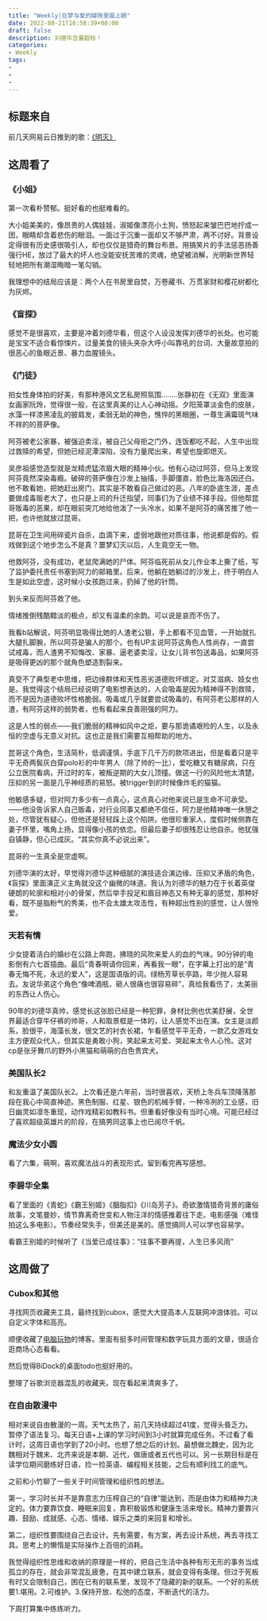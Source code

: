```yaml
---
title: "Weekly|在梦与爱的罅隙里阖上眼"
date: 2022-08-21T16:58:39+08:00
draft: false
description: 刘德华含量超标！
categories: 
- Weekly
tags:
-
-
-
---
```


## 标题来自

前几天网易云日推到的歌：[《明灭》](https://music.163.com/#/song?id=1824239603&uct=WkoLhgB7vIg4Z%2BymliDtkA%3D%3D&dlt=0846&app_version=8.8.0)

## 这周看了

### 《小姐》

第一次看朴赞郁。挺好看的也挺难看的。

大小姐美美的，像昂贵的人偶娃娃，淑姬像漂亮小土狗，愤怒起来皱巴巴地拧成一团，眼睛却含着悲伤的眼泪。一面过于沉重一面却又不够严肃，两不讨好。背景设定得很有历史感很吸引人，却也仅仅是猎奇的舞台布景。用搞笑片的手法惩恶扬善强行HE，放过了最大的坏人也没能安抚苦难的灵魂，绝望被消解，光明新世界轻轻地把所有潮湿晦暗一笔勾销。

我理想中的结局应该是：两个人在书房里自焚，万卷藏书、万贯家财和樱花树都化为灰烬。

### 《盲探》

感觉不是很喜欢，主要是冲着刘德华看，但这个人设没发挥刘德华的长处。也可能是宝宝不适合看惊悚片。过量美食的镜头夹杂大呼小叫靠吼的台词、大量故意拍的很恶心的鱼眼近景、暴力血腥镜头。

### 《门徒》

拍女性身体拍的好美，有那种港风文艺私房照氛围........张静初在《无双》里面演女画家阮玲，觉得很一般，在这里真美的让人心神动摇。夕阳笼罩淡金色的皮肤，水藻一样漆黑凌乱的披肩发，柔弱无助的神色，憔悴的黑眼圈，一尊生满霉斑气味不祥的的菩萨像。

阿芬被老公家暴，被强迫卖淫，被自己父母拒之门外，连饭都吃不起，人生中出现过救赎的希望，但她已经泥潭深陷，没有力量爬出来，希望也旋即熄灭。

吴彦祖感觉造型就是龙精虎猛浓眉大眼的精神小伙。他有心动过阿芬，但马上发现阿芬竟然深染毒瘾。破碎的菩萨像在沙发上抽搐，手脚僵直，脸色比海洛因还白。他不敢看她，把她赶出房门，其实是不敢看自己做过的恶。八年的卧底生涯，差点要做成毒贩老大了，也只是上司的升迁指望，同事们为了业绩不择手段。但他帮昆哥贩毒的恶果，却在眼前突兀地给他泼了一头冷水，如果不是阿芬的痛苦推了他一把，也许他就放过昆哥。

昆哥在卫生间用碎瓷片自杀，血滴下来，虚弱地跟他对质往事，他说都是假的。假戏做到这个地步怎么不是真？噩梦幻灭以后，人生竟空无一物。

他救阿芬，没有成功，老鼠爬满她的尸体。阿芬临死前从女儿作业本上撕了纸，写了监护委托责任书塞到阿力的邮箱里。后来，他躺在她躺过的沙发上，终于明白人生是如此空虚，这时候小女孩跑过来，扔掉了他的针筒。

到头来反而阿芬救了他。

情绪推倒残酷黯淡的极点，却又有温柔的余韵。可以说是哀而不伤了。

我看b站解说，阿芬明显吸得比她的人渣老公狠，手上都看不见血管，一开始就扎大腿扎脚腕，所以阿芬是骗人的那个。也有UP主说阿芬这角色人性尚存，一直尝试戒毒，而人渣男不知悔改、家暴、逼老婆卖淫，让女儿背书包送毒品，如果阿芬是吸得更凶的那个就角色塑造割裂来。

真受不了典型老中思维，把边缘群体和天性恶劣道德败坏绑定。对艾滋病、妓女也是。我觉得这个结局已经说明了电影想表达的，人会吸毒是因为精神得不到救赎，而不是因为道德败坏性格脆弱。吸毒或几乎就要尝试吸毒的，有阿芬老公那样的人渣，有阿芬这样的弱势者，也有看起来良善刚强的阿力。

这是人性的弱点——我们脆弱的精神如风中之炬，要与那诡谲艰险的人生，以及永恒的空虚与无意义对抗。这也正是我们需要互相帮助的地方。

昆哥这个角色，生活简朴，低调谨慎，手底下几千万的款项进出，但是看着只是平平无奇两鬓灰白穿polo衫的中年男人（除了帅的一比），爱吃糖又有糖尿病，只在公立医院看病，开过时的车，被叛逆期的大女儿顶撞。做这一行的风险他太清楚。压抑的另一面是几乎神经质的易怒。被trigger到的时候像炸毛的猫猫。

他敏感多疑，但对阿力多少有一点真心，这点真心对他来说已是生命不可承受。——他没告诉家人自己贩毒，对行业同事又都绝不信任，阿力是他精神唯一休憩之处，尽管犹有疑心，但他还是轻轻踩上这个陷阱。他很珍重家人，度假时候侧靠在妻子怀里，嘴角上扬，显得像小孩的依恋。但最后妻子却很残忍让他自杀。他犹强自镇静，但心已成灰。“其实你真不必说出来”。

昆哥的一生真全是空虚啊。

刘德华演的太好，早觉得刘德华这种细腻的演技适合演边缘、压抑又矛盾的角色，《盲探》里面演正义主角就没这个幽微的味道。我认为刘德华的魅力在于长着英俊硬朗的轮廓和相对小的骨架，然后举手投足和眉目神态又有种无辜的感觉，那种好看，既不是脂粉气的秀美，也不会太雄太攻击性，有种超出性别的感觉，让人很怜爱。

### 天若有情

少女提着洁白的婚纱在公路上奔跑，拂晓的风吹来爱人的血的气味。90分钟的电影倒有六七首插曲。最后“青春啊请你回来，再看我一眼”，在字幕上打出的是“青春无悔不死，永远的爱人”，这是国语版的词。绿杨芳草长亭路，年少抛人容易去。友说华弟这个角色“像啤酒瓶，砸人很痛也很容易碎”，真给我看伤了，太美丽的东西让人伤心。

90年的刘德华真帅，感觉长这张脸已经是一种犯罪，身材比例也优美舒展，全世界最适合穿牛仔裤的帅哥，人和取景框是一体的，让人感觉不出在演。女主是淡颜系，脸很平，海藻长发，很文艺的衬衣长裙，乍看感觉平平无奇，一款乙女游戏女主方便观众代入，但其实是勇敢小狗，笑起来太可爱、哭起来太令人心怜。这对cp是张牙舞爪的野外小黑猫和萌萌的白色贵宾犬。

### 美国队长2

和友重温了美国队长2。上次看还是六年前，当时很喜欢，天桥上冬兵车顶降落那段在我心中简直神迹。黑色制服、红星、银色的机械手臂，一种冷冽的工业感，旧日幽灵如凛冬重现，动作戏精彩如教科书。但重看好像没有当时心境。可能已经过了喜欢超级英雄片的阶段，在搞男同这事上也已阅尽千帆。

### 魔法少女小圆

看了六集，萌啊，喜欢魔法战斗的表现形式。留到看完再写感想。

### 李碧华全集

看了里面的《青蛇》《霸王别姬》《胭脂扣》《川岛芳子》。奇欲激情猎奇背景的庸俗故事，文笔曼妙，情节靠离奇世变和人物汪洋的情感推着往下走。电影感强（难怪拍这么多电影）。节奏经常失手，但美还是美的。感觉搞同人可以学也容易学。

看霸王别姬的时候听了《当爱已成往事》：“往事不要再提，人生已多风雨”

## 这周做了

### Cubox和其他

寻找网页收藏夹工具，最终找到cubox，感觉大大提高本人互联网冲浪体验。可以自定义字体和高亮。

顺便收藏了[电脑玩物](https://www.playpcesor.com/)的博客。里面有挺多时间管理和数字玩具方面的文章，很适合逛商场心态看看。

然后觉得BiDock的桌面todo也挺好用的。

整理了谷歌浏览器混乱的收藏夹。现在看起来清爽多了。

### 在自由散漫中

相对来说自由散漫的一周。天气太热了，前几天持续超过41度，觉得头昏乏力。暂停了语法复习。每天日语+上课的学习时间到3小时就算完成任务。不过看了看计时，这周日语也学到了20小时。也想了想之后的计划。最想做北魏史，因为北魏相对于魏末、北齐来说是本朝、近代，做唐或者五代也可以。另一长期目标是在读学位期间磨练好日语，捡一捡英语、编程相关技能，之后有顺利找工的底气。

之前和小竹聊了一些关于时间管理和组织性的想法。

第一，学习时长并不是靠意志力压榨自己的“自律”能达到，而是由体力和精神力决定的。体力要靠饮食、睡眠来回复，靠积极锻炼和健康生活来增长。精神力要靠兴趣、鼓励、成就感、心态、情绪、娱乐之类的来回复和增长。

第二，组织性要围绕自己去设计。先有需要，有方案，再去设计系统，再去寻找工具。思考上的懒惰是实际操作上百倍的消耗。

我觉得组织性思维和收纳的原理是一样的，把自己生活中各种有形无形的事务当成孤立的存在，就会非常混乱疲惫，在其中建立联系，就会变得有条理。但过于死板有时又会限制自己，困在已有的联系里，发现不了隐藏的新的联系。一个好的系统要1.堪用。2.可维护。3.保持开放、松弛的态度，不断迭代的活力。

下周打算集中练练听力。



